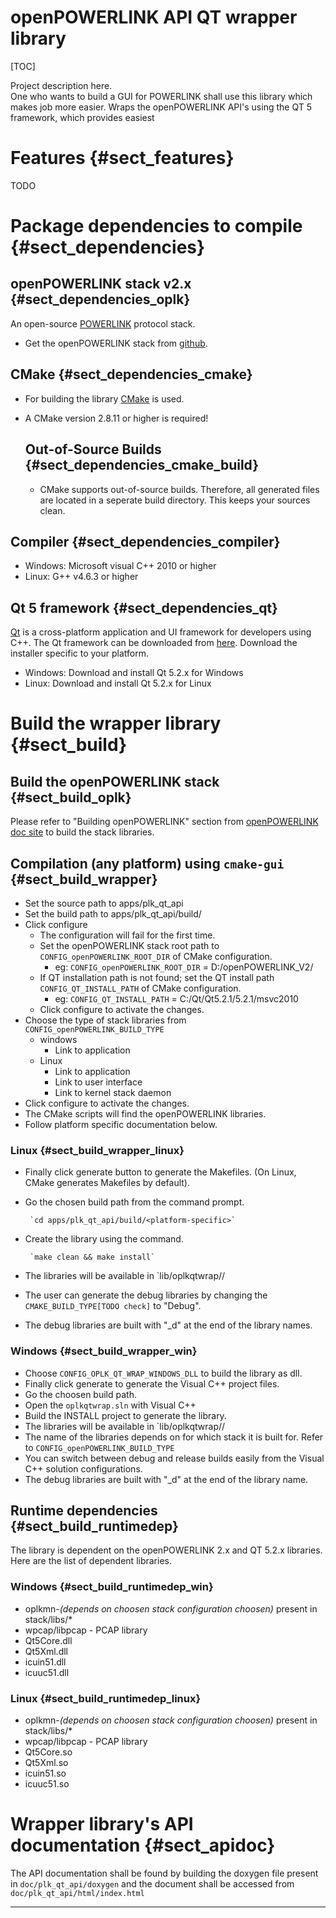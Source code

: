 openPOWERLINK API QT wrapper library
===================

[TOC]

Project description here. </br>
One who wants to build a GUI for POWERLINK shall use this library which makes job more easier.
Wraps the openPOWERLINK API's using the QT 5 framework, which provides easiest

# Features {#sect_features}
TODO

# Package dependencies to compile {#sect_dependencies}
## openPOWERLINK stack v2.x {#sect_dependencies_oplk}
An open-source [POWERLINK][2] protocol stack.

* Get the openPOWERLINK stack from [github][7].

## CMake {#sect_dependencies_cmake}
 * For building the library [CMake][5] is used. 
 * A CMake version 2.8.11 or higher is required!

	## Out-of-Source Builds {#sect_dependencies_cmake_build}
	 * CMake supports out-of-source builds. Therefore, all generated files are 
	   located in a seperate build directory. This keeps your sources clean.

## Compiler {#sect_dependencies_compiler}
 * Windows: Microsoft visual C++ 2010 or higher
 * Linux: G++ v4.6.3 or higher

## Qt 5 framework {#sect_dependencies_qt}
[Qt][3] is a cross-platform application and UI framework for developers using C++.
The Qt framework can be downloaded from [here][4]. Download the installer 
specific to your platform.

 * Windows: Download and install Qt 5.2.x for Windows
 * Linux: Download and install Qt 5.2.x for Linux

# Build the wrapper library {#sect_build}

## Build the openPOWERLINK stack {#sect_build_oplk}
Please refer to "Building openPOWERLINK" section from [openPOWERLINK doc site][6]
to build the stack libraries.

## Compilation (any platform) using `cmake-gui` {#sect_build_wrapper}
 - Set the source path to apps/plk_qt_api
 - Set the build path to apps/plk_qt_api/build/<platform-specific>
 - Click configure
	- The configuration will fail for the first time. 
	- Set the openPOWERLINK stack root path to `CONFIG_openPOWERLINK_ROOT_DIR` of CMake configuration.
		- eg: `CONFIG_openPOWERLINK_ROOT_DIR` = D:/openPOWERLINK_V2/
	- If QT installation path is not found; set the QT install path `CONFIG_QT_INSTALL_PATH` of CMake configuration.
		- eg: `CONFIG_QT_INSTALL_PATH` = C:/Qt/Qt5.2.1/5.2.1/msvc2010
	- Click configure to activate the changes.
 - Choose the type of stack libraries from `CONFIG_openPOWERLINK_BUILD_TYPE`
	- windows
		- Link to application
	- Linux
		- Link to application
		- Link to user interface
		- Link to kernel stack daemon
 - Click configure to activate the changes.
 - The CMake scripts will find the openPOWERLINK libraries.
 - Follow platform specific documentation below.

### Linux {#sect_build_wrapper_linux}
 - Finally click generate button to generate the Makefiles. 
  (On Linux, CMake generates Makefiles by default).
 - Go the chosen build path from the command prompt.

		`cd apps/plk_qt_api/build/<platform-specific>`

 - Create the library using the command.

		`make clean && make install`
 - The libraries will be available in `lib/oplkqtwrap/<platform>/
 - The user can generate the debug libraries by changing the 
  `CMAKE_BUILD_TYPE[TODO check]` to "Debug".
 - The debug libraries are built with "_d" at the end of the library names.

### Windows {#sect_build_wrapper_win}
 - Choose `CONFIG_OPLK_QT_WRAP_WINDOWS_DLL` to build the library as dll.
 - Finally click generate to generate the Visual C++ project files.
 - Go the choosen build path.
 - Open the `oplkqtwrap.sln` with Visual C++
 - Build the INSTALL project to generate the library.
 - The libraries will be available in `lib/oplkqtwrap/<platform>/
 - The name of the libraries depends on for which stack it is built for.
   Refer to `CONFIG_openPOWERLINK_BUILD_TYPE`
 - You can switch between debug and release builds easily from the Visual C++ 
   solution configurations.
 - The debug libraries are built with "_d" at the end of the library name.


## Runtime dependencies {#sect_build_runtimedep}
The library is dependent on the openPOWERLINK 2.x and QT 5.2.x libraries. 
Here are the list of dependent libraries.

### Windows {#sect_build_runtimedep_win}
 - oplkmn-*(depends on choosen stack configuration choosen)* present in stack/libs/*
 - wpcap/libpcap - PCAP library
 - Qt5Core.dll
 - Qt5Xml.dll
 - icuin51.dll
 - icuuc51.dll

### Linux {#sect_build_runtimedep_linux}
 - oplkmn-*(depends on choosen stack configuration choosen)* present in stack/libs/*
 - wpcap/libpcap - PCAP library
 - Qt5Core.so
 - Qt5Xml.so
 - icuin51.so
 - icuuc51.so


# Wrapper library's API documentation {#sect_apidoc}

The API documentation shall be found by building the doxygen file present in
`doc/plk_qt_api/doxygen` and the document shall be accessed from `doc/plk_qt_api/html/index.html`



-------

[2]: http://sourceforge.net/projects/openpowerlink/
[3]: http://qt-project.org
[4]: http://download.qt-project.org/official_releases/qt/5.2
[5]: http://www.cmake.org
[6]: http://openpowerlink.sourceforge.net
[7]: https://github.com/Ramakrishnan45/openPOWERLINK_v2.0_QT